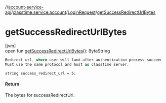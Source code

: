 //[account-service-api](../../../index.md)/[classtime.service.account](../index.md)/[LoginRequest](index.md)/[getSuccessRedirectUrlBytes](get-success-redirect-url-bytes.md)

# getSuccessRedirectUrlBytes

[jvm]\
open fun [getSuccessRedirectUrlBytes](get-success-redirect-url-bytes.md)(): ByteString

```kotlin
Redirect url, where user will land after authentication process succeeds.
Must use the same protocol and host as classtime server.

```
`string success_redirect_url = 5;`

#### Return

The bytes for successRedirectUrl.
